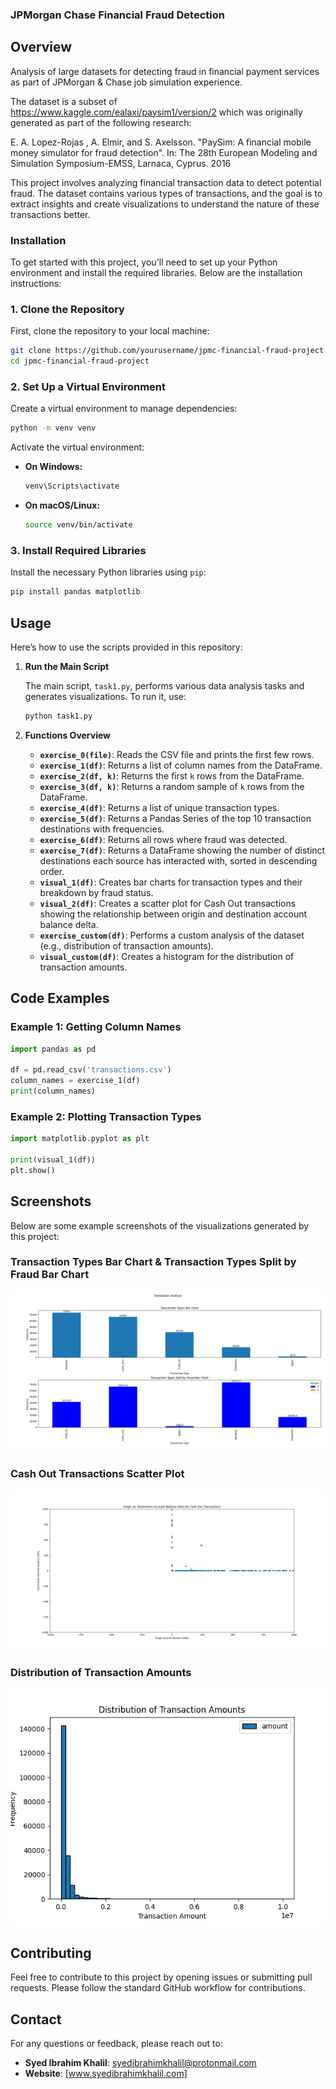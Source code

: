 ### JPMorgan Chase Financial Fraud Detection

## Overview
Analysis of large datasets for detecting fraud in financial payment services as part of JPMorgan &amp; Chase job simulation experience.

The dataset is a subset of https://www.kaggle.com/ealaxi/paysim1/version/2 which was originally generated as part of the following research:

E. A. Lopez-Rojas , A. Elmir, and S. Axelsson. "PaySim: A financial mobile money simulator for fraud detection". In: The 28th European Modeling and Simulation Symposium-EMSS, Larnaca, Cyprus. 2016


This project involves analyzing financial transaction data to detect potential fraud. The dataset contains various types of transactions, and the goal is to extract insights and create visualizations to understand the nature of these transactions better.

### Installation

To get started with this project, you'll need to set up your Python environment and install the required libraries. Below are the installation instructions:

### 1. Clone the Repository

First, clone the repository to your local machine:

```bash
git clone https://github.com/yourusername/jpmc-financial-fraud-project.git
cd jpmc-financial-fraud-project
```

### 2. Set Up a Virtual Environment

Create a virtual environment to manage dependencies:

```bash
python -m venv venv
```

Activate the virtual environment:

- **On Windows:**

    ```bash
    venv\Scripts\activate
    ```

- **On macOS/Linux:**

    ```bash
    source venv/bin/activate
    ```

### 3. Install Required Libraries

Install the necessary Python libraries using `pip`:

```bash
pip install pandas matplotlib
```

## Usage

Here’s how to use the scripts provided in this repository:

1. **Run the Main Script**

   The main script, `task1.py`, performs various data analysis tasks and generates visualizations. To run it, use:

   ```bash
   python task1.py
   ```

2. **Functions Overview**

   - **`exercise_0(file)`**: Reads the CSV file and prints the first few rows.
   - **`exercise_1(df)`**: Returns a list of column names from the DataFrame.
   - **`exercise_2(df, k)`**: Returns the first `k` rows from the DataFrame.
   - **`exercise_3(df, k)`**: Returns a random sample of `k` rows from the DataFrame.
   - **`exercise_4(df)`**: Returns a list of unique transaction types.
   - **`exercise_5(df)`**: Returns a Pandas Series of the top 10 transaction destinations with frequencies.
   - **`exercise_6(df)`**: Returns all rows where fraud was detected.
   - **`exercise_7(df)`**: Returns a DataFrame showing the number of distinct destinations each source has interacted with, sorted in descending order.
   - **`visual_1(df)`**: Creates bar charts for transaction types and their breakdown by fraud status.
   - **`visual_2(df)`**: Creates a scatter plot for Cash Out transactions showing the relationship between origin and destination account balance delta.
   - **`exercise_custom(df)`**: Performs a custom analysis of the dataset (e.g., distribution of transaction amounts).
   - **`visual_custom(df)`**: Creates a histogram for the distribution of transaction amounts.

## Code Examples

### Example 1: Getting Column Names

```python
import pandas as pd

df = pd.read_csv('transactions.csv')
column_names = exercise_1(df)
print(column_names)
```

### Example 2: Plotting Transaction Types

```python
import matplotlib.pyplot as plt

print(visual_1(df))
plt.show()
```

## Screenshots

Below are some example screenshots of the visualizations generated by this project:

### Transaction Types Bar Chart & Transaction Types Split by Fraud Bar Chart

![Transaction Types Bar Chart](screenshots/transaction_types_bar_chart.png)

### Cash Out Transactions Scatter Plot

![Cash Out Transactions Scatter Plot](screenshots/cash_out_scatter_plot.png)

### Distribution of Transaction Amounts

![Distribution of Transaction Amounts](screenshots/transaction_amounts_histogram.png)

## Contributing

Feel free to contribute to this project by opening issues or submitting pull requests. Please follow the standard GitHub workflow for contributions.


## Contact

For any questions or feedback, please reach out to:

- **Syed Ibrahim Khalil**: [syedibrahimkhalil@protonmail.com](mailto:syedibrahimkhalil@protonmail.com)
- **Website**: [www.syedibrahimkhalil.com]
```
